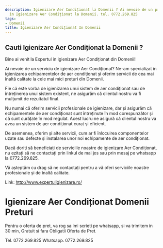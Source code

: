 ```yaml
---
description: Igienizare Aer Condiționat la Domenii ? Ai nevoie de un profesionist
  in Igienizare Aer Condiționat la Domenii. tel. 0772.269.825
tags:
- Domenii
title: Igienizare Aer Condiționat In Domenii
---
```



## Cauti Igienizare Aer Condiționat la Domenii ?

Bine ai venit la Expertul in igienizare Aer Condiționat din Domenii! 

Ai nevoie de un serviciu de igienizare Aer Condiționat? Ne-am specializat în igienizarea echipamentelor de aer condiționat și oferim servicii de cea mai înaltă calitate la cele mai mici prețuri din Domenii. 

Fie că este vorba de igienizarea unui sistem de aer condiționat sau de întreținerea unui sistem existent, ne asigurăm că clientul nostru va fi mulțumit de rezultatul final. 

Nu numai că oferim servicii profesionale de igienizare, dar și asigurăm că echipamentele de aer condiționat sunt întreținute în mod corespunzător și că sunt curățate în mod regulat. Acest lucru ne asigură că clientul nostru va avea un sistem de aer condiționat curat și eficient. 

De asemenea, oferim și alte servicii, cum ar fi înlocuirea componentelor uzate sau defecte și instalarea unor noi echipamente de aer condiționat.

Dacă doriți să beneficiați de serviciile noastre de igienizare Aer Condiționat, nu ezitați să ne contactați prin linkul de mai jos sau prin mesaj pe whatsapp la 0772.269.825.

Vă așteptăm cu drag să ne contactați pentru a vă oferi serviciile noastre profesionale și de înaltă calitate. 

Link: http://www.expertuligienizare.ro/

# Igienizare Aer Condiționat Domenii Preturi
Pentru o oferta de pret, va rog sa imi scrieti pe whatsapp, si va trimitem in 30 min, Gratuit si fara Obligatii Oferta de Pret.

Tel. 0772.269.825
Whatsapp. 0772.269.825